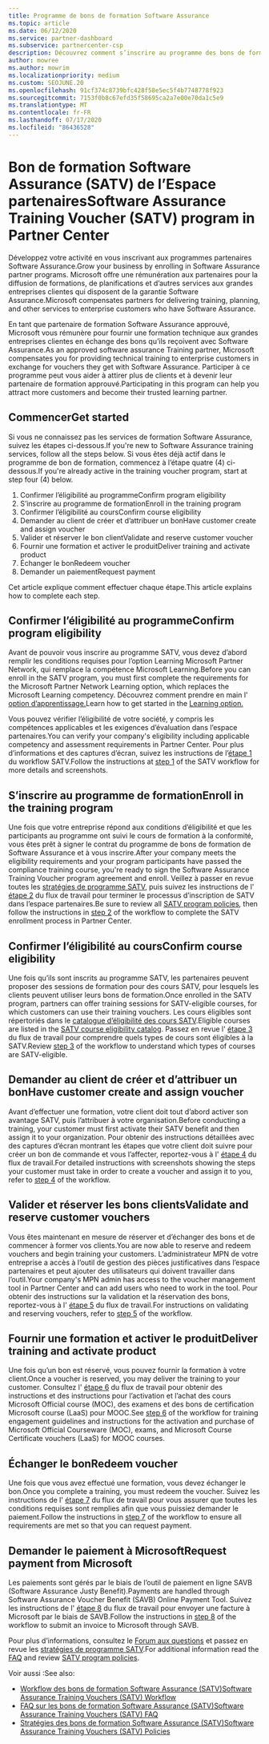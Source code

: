 ```yaml
---
title: Programme de bons de formation Software Assurance
ms.topic: article
ms.date: 06/12/2020
ms.service: partner-dashboard
ms.subservice: partnercenter-csp
description: Découvrez comment s’inscrire au programme des bons de formation Software Assurance pour vous permettre de compenser la formation et la planification aux entreprises.
author: mowree
ms.author: mowrim
ms.localizationpriority: medium
ms.custom: SEOJUNE.20
ms.openlocfilehash: 91cf374c8739bfc428f58e5ec5f4b7748778f923
ms.sourcegitcommit: 7153f0b8c67efd35f58695ca2a7e00e70da1c5e9
ms.translationtype: MT
ms.contentlocale: fr-FR
ms.lasthandoff: 07/17/2020
ms.locfileid: "86436528"
---
```

# <a name="software-assurance-training-voucher-satv-program-in-partner-center"></a><span data-ttu-id="68a24-103">Bon de formation Software Assurance (SATV) de l’Espace partenaires</span><span class="sxs-lookup"><span data-stu-id="68a24-103">Software Assurance Training Voucher (SATV) program in Partner Center</span></span>

<span data-ttu-id="68a24-104">Développez votre activité en vous inscrivant aux programmes partenaires Software Assurance.</span><span class="sxs-lookup"><span data-stu-id="68a24-104">Grow your business by enrolling in Software Assurance partner programs.</span></span> <span data-ttu-id="68a24-105">Microsoft offre une rémunération aux partenaires pour la diffusion de formations, de planifications et d’autres services aux grandes entreprises clientes qui disposent de la garantie Software Assurance.</span><span class="sxs-lookup"><span data-stu-id="68a24-105">Microsoft compensates partners for delivering training, planning, and other services to enterprise customers who have Software Assurance.</span></span>

<span data-ttu-id="68a24-106">En tant que partenaire de formation Software Assurance approuvé, Microsoft vous rémunère pour fournir une formation technique aux grandes entreprises clientes en échange des bons qu’ils reçoivent avec Software Assurance.</span><span class="sxs-lookup"><span data-stu-id="68a24-106">As an approved software assurance Training partner, Microsoft compensates you for providing technical training to enterprise customers in exchange for vouchers they get with Software Assurance.</span></span> <span data-ttu-id="68a24-107">Participer à ce programme peut vous aider à attirer plus de clients et à devenir leur partenaire de formation approuvé.</span><span class="sxs-lookup"><span data-stu-id="68a24-107">Participating in this program can help you attract more customers and become their trusted learning partner.</span></span>

## <a name="get-started"></a><span data-ttu-id="68a24-108">Commencer</span><span class="sxs-lookup"><span data-stu-id="68a24-108">Get started</span></span>

<span data-ttu-id="68a24-109">Si vous ne connaissez pas les services de formation Software Assurance, suivez les étapes ci-dessous.</span><span class="sxs-lookup"><span data-stu-id="68a24-109">If you're new to Software Assurance training services, follow all the steps below.</span></span> <span data-ttu-id="68a24-110">Si vous êtes déjà actif dans le programme de bon de formation, commencez à l’étape quatre (4) ci-dessous.</span><span class="sxs-lookup"><span data-stu-id="68a24-110">If you're already active in the training voucher program, start at step four (4) below.</span></span> 

1. <span data-ttu-id="68a24-111">Confirmer l’éligibilité au programme</span><span class="sxs-lookup"><span data-stu-id="68a24-111">Confirm program eligibility</span></span>
2. <span data-ttu-id="68a24-112">S’inscrire au programme de formation</span><span class="sxs-lookup"><span data-stu-id="68a24-112">Enroll in the training program</span></span>
3. <span data-ttu-id="68a24-113">Confirmer l’éligibilité au cours</span><span class="sxs-lookup"><span data-stu-id="68a24-113">Confirm course eligibility</span></span>
4. <span data-ttu-id="68a24-114">Demander au client de créer et d’attribuer un bon</span><span class="sxs-lookup"><span data-stu-id="68a24-114">Have customer create and assign voucher</span></span>
5. <span data-ttu-id="68a24-115">Valider et réserver le bon client</span><span class="sxs-lookup"><span data-stu-id="68a24-115">Validate and reserve customer voucher</span></span>
6. <span data-ttu-id="68a24-116">Fournir une formation et activer le produit</span><span class="sxs-lookup"><span data-stu-id="68a24-116">Deliver training and activate product</span></span>
7. <span data-ttu-id="68a24-117">Échanger le bon</span><span class="sxs-lookup"><span data-stu-id="68a24-117">Redeem voucher</span></span>
8. <span data-ttu-id="68a24-118">Demander un paiement</span><span class="sxs-lookup"><span data-stu-id="68a24-118">Request payment</span></span>

<span data-ttu-id="68a24-119">Cet article explique comment effectuer chaque étape.</span><span class="sxs-lookup"><span data-stu-id="68a24-119">This article explains how to complete each step.</span></span>

## <a name="confirm-program-eligibility"></a><span data-ttu-id="68a24-120">Confirmer l’éligibilité au programme</span><span class="sxs-lookup"><span data-stu-id="68a24-120">Confirm program eligibility</span></span>

<span data-ttu-id="68a24-121">Avant de pouvoir vous inscrire au programme SATV, vous devez d’abord remplir les conditions requises pour l’option Learning Microsoft Partner Network, qui remplace la compétence Microsoft Learning.</span><span class="sxs-lookup"><span data-stu-id="68a24-121">Before you can enroll in the SATV program, you must first complete the requirements for the Microsoft Partner Network Learning option, which replaces the Microsoft Learning competency.</span></span> <span data-ttu-id="68a24-122">Découvrez comment prendre en main l' [option d’apprentissage.](https://partner.microsoft.com/membership/learning-partners)</span><span class="sxs-lookup"><span data-stu-id="68a24-122">Learn how to get started in the [Learning option.](https://partner.microsoft.com/membership/learning-partners)</span></span>

<span data-ttu-id="68a24-123">Vous pouvez vérifier l’éligibilité de votre société, y compris les compétences applicables et les exigences d’évaluation dans l’espace partenaires.</span><span class="sxs-lookup"><span data-stu-id="68a24-123">You can verify your company's eligibility including applicable competency and assessment requirements in Partner Center.</span></span> <span data-ttu-id="68a24-124">Pour plus d’informations et des captures d’écran, suivez les instructions de l’[étape 1](https://query.prod.cms.rt.microsoft.com/cms/api/am/binary/RE4s3bB) du workflow SATV.</span><span class="sxs-lookup"><span data-stu-id="68a24-124">Follow the instructions at [step 1](https://query.prod.cms.rt.microsoft.com/cms/api/am/binary/RE4s3bB) of the SATV workflow for more details and screenshots.</span></span>

## <a name="enroll-in-the-training-program"></a><span data-ttu-id="68a24-125">S’inscrire au programme de formation</span><span class="sxs-lookup"><span data-stu-id="68a24-125">Enroll in the training program</span></span>

<span data-ttu-id="68a24-126">Une fois que votre entreprise répond aux conditions d’éligibilité et que les participants au programme ont suivi le cours de formation à la conformité, vous êtes prêt à signer le contrat du programme de bons de formation de Software Assurance et à vous inscrire.</span><span class="sxs-lookup"><span data-stu-id="68a24-126">After your company meets the eligibility requirements and your program participants have passed the compliance training course, you're ready to sign the Software Assurance Training Voucher program agreement and enroll.</span></span> <span data-ttu-id="68a24-127">Veillez à passer en revue toutes les [stratégies de programme SATV](https://query.prod.cms.rt.microsoft.com/cms/api/am/binary/RE3koEP), puis suivez les instructions de l' [étape 2](https://query.prod.cms.rt.microsoft.com/cms/api/am/binary/RE4s3bB) du flux de travail pour terminer le processus d’inscription de SATV dans l’espace partenaires.</span><span class="sxs-lookup"><span data-stu-id="68a24-127">Be sure to review all [SATV program policies](https://query.prod.cms.rt.microsoft.com/cms/api/am/binary/RE3koEP), then follow the instructions in [step 2](https://query.prod.cms.rt.microsoft.com/cms/api/am/binary/RE4s3bB) of the workflow to complete the SATV enrollment process in Partner Center.</span></span>


## <a name="confirm-course-eligibility"></a><span data-ttu-id="68a24-128">Confirmer l’éligibilité au cours</span><span class="sxs-lookup"><span data-stu-id="68a24-128">Confirm course eligibility</span></span>
<span data-ttu-id="68a24-129">Une fois qu’ils sont inscrits au programme SATV, les partenaires peuvent proposer des sessions de formation pour des cours SATV, pour lesquels les clients peuvent utiliser leurs bons de formation.</span><span class="sxs-lookup"><span data-stu-id="68a24-129">Once enrolled in the SATV program, partners can offer training sessions for SATV-eligible courses, for which customers can use their training vouchers.</span></span> <span data-ttu-id="68a24-130">Les cours éligibles sont répertoriés dans le [catalogue d’éligibilité des cours SATV](https://savl-catalog.microsoft.com/).</span><span class="sxs-lookup"><span data-stu-id="68a24-130">Eligible courses are listed in the [SATV course eligibility catalog](https://savl-catalog.microsoft.com/).</span></span> <span data-ttu-id="68a24-131">Passez en revue l' [étape 3](https://query.prod.cms.rt.microsoft.com/cms/api/am/binary/RE4s3bB) du flux de travail pour comprendre quels types de cours sont éligibles à la SATV.</span><span class="sxs-lookup"><span data-stu-id="68a24-131">Review [step 3](https://query.prod.cms.rt.microsoft.com/cms/api/am/binary/RE4s3bB) of the workflow to understand which types of courses are SATV-eligible.</span></span>

## <a name="have-customer-create-and-assign-voucher"></a><span data-ttu-id="68a24-132">Demander au client de créer et d’attribuer un bon</span><span class="sxs-lookup"><span data-stu-id="68a24-132">Have customer create and assign voucher</span></span>

<span data-ttu-id="68a24-133">Avant d’effectuer une formation, votre client doit tout d’abord activer son avantage SATV, puis l’attribuer à votre organisation.</span><span class="sxs-lookup"><span data-stu-id="68a24-133">Before conducting a training, your customer must first activate their SATV benefit and then assign it to your organization.</span></span> <span data-ttu-id="68a24-134">Pour obtenir des instructions détaillées avec des captures d’écran montrant les étapes que votre client doit suivre pour créer un bon de commande et vous l’affecter, reportez-vous à l' [étape 4](https://query.prod.cms.rt.microsoft.com/cms/api/am/binary/RE4s3bB) du flux de travail.</span><span class="sxs-lookup"><span data-stu-id="68a24-134">For detailed instructions with screenshots showing the steps your customer must take in order to create a voucher and assign it to you, refer to [step 4](https://query.prod.cms.rt.microsoft.com/cms/api/am/binary/RE4s3bB) of the workflow.</span></span>

## <a name="validate-and-reserve-customer-vouchers"></a><span data-ttu-id="68a24-135">Valider et réserver les bons clients</span><span class="sxs-lookup"><span data-stu-id="68a24-135">Validate and reserve customer vouchers</span></span>

<span data-ttu-id="68a24-136">Vous êtes maintenant en mesure de réserver et d’échanger des bons et de commencer à former vos clients.</span><span class="sxs-lookup"><span data-stu-id="68a24-136">You are now able to reserve and redeem vouchers and begin training your customers.</span></span> <span data-ttu-id="68a24-137">L’administrateur MPN de votre entreprise a accès à l’outil de gestion des pièces justificatives dans l’espace partenaires et peut ajouter des utilisateurs qui doivent travailler dans l’outil.</span><span class="sxs-lookup"><span data-stu-id="68a24-137">Your company's MPN admin has access to the voucher management tool in Partner Center and can add users who need to work in the tool.</span></span> <span data-ttu-id="68a24-138">Pour obtenir des instructions sur la validation et la réservation des bons, reportez-vous à l' [étape 5](https://query.prod.cms.rt.microsoft.com/cms/api/am/binary/RE4s3bB) du flux de travail.</span><span class="sxs-lookup"><span data-stu-id="68a24-138">For instructions on validating and reserving vouchers, refer to [step 5](https://query.prod.cms.rt.microsoft.com/cms/api/am/binary/RE4s3bB) of the workflow.</span></span>

## <a name="deliver-training-and-activate-product"></a><span data-ttu-id="68a24-139">Fournir une formation et activer le produit</span><span class="sxs-lookup"><span data-stu-id="68a24-139">Deliver training and activate product</span></span>

<span data-ttu-id="68a24-140">Une fois qu’un bon est réservé, vous pouvez fournir la formation à votre client.</span><span class="sxs-lookup"><span data-stu-id="68a24-140">Once a voucher is reserved, you may deliver the training to your customer.</span></span> <span data-ttu-id="68a24-141">Consultez l' [étape 6](https://query.prod.cms.rt.microsoft.com/cms/api/am/binary/RE4s3bB) du flux de travail pour obtenir des instructions et des instructions pour l’activation et l’achat des cours Microsoft Official course (MOC), des examens et des bons de certification Microsoft course (LaaS) pour MOOC.</span><span class="sxs-lookup"><span data-stu-id="68a24-141">See [step 6](https://query.prod.cms.rt.microsoft.com/cms/api/am/binary/RE4s3bB) of the workflow for training engagement guidelines and instructions for the activation and purchase of Microsoft Official Courseware (MOC), exams, and Microsoft Course Certificate vouchers (LaaS) for MOOC courses.</span></span>

## <a name="redeem-voucher"></a><span data-ttu-id="68a24-142">Échanger le bon</span><span class="sxs-lookup"><span data-stu-id="68a24-142">Redeem voucher</span></span>

<span data-ttu-id="68a24-143">Une fois que vous avez effectué une formation, vous devez échanger le bon.</span><span class="sxs-lookup"><span data-stu-id="68a24-143">Once you complete a training, you must redeem the voucher.</span></span> <span data-ttu-id="68a24-144">Suivez les instructions de l' [étape 7](https://query.prod.cms.rt.microsoft.com/cms/api/am/binary/RE4s3bB) du flux de travail pour vous assurer que toutes les conditions requises sont remplies afin que vous puissiez demander le paiement.</span><span class="sxs-lookup"><span data-stu-id="68a24-144">Follow the instructions in [step 7](https://query.prod.cms.rt.microsoft.com/cms/api/am/binary/RE4s3bB) of the workflow to ensure all requirements are met so that you can request payment.</span></span> 


## <a name="request-payment-from-microsoft"></a><span data-ttu-id="68a24-145">Demander le paiement à Microsoft</span><span class="sxs-lookup"><span data-stu-id="68a24-145">Request payment from Microsoft</span></span>

<span data-ttu-id="68a24-146">Les paiements sont gérés par le biais de l’outil de paiement en ligne SAVB (Software Assurance Justy Benefit).</span><span class="sxs-lookup"><span data-stu-id="68a24-146">Payments are handled through Software Assurance Voucher Benefit (SAVB) Online Payment Tool.</span></span> <span data-ttu-id="68a24-147">Suivez les instructions de l' [étape 8](https://query.prod.cms.rt.microsoft.com/cms/api/am/binary/RE4s3bB) du flux de travail pour envoyer une facture à Microsoft par le biais de SAVB.</span><span class="sxs-lookup"><span data-stu-id="68a24-147">Follow the instructions in [step 8](https://query.prod.cms.rt.microsoft.com/cms/api/am/binary/RE4s3bB) of the workflow to submit an invoice to Microsoft through SAVB.</span></span> 

<span data-ttu-id="68a24-148">Pour plus d’informations, consultez le [Forum aux questions](https://query.prod.cms.rt.microsoft.com/cms/api/am/binary/RE3kz5o) et passez en revue les [stratégies de programme SATV](https://query.prod.cms.rt.microsoft.com/cms/api/am/binary/RE3koEP).</span><span class="sxs-lookup"><span data-stu-id="68a24-148">For additional information read the [FAQ](https://query.prod.cms.rt.microsoft.com/cms/api/am/binary/RE3kz5o) and review [SATV program policies](https://query.prod.cms.rt.microsoft.com/cms/api/am/binary/RE3koEP).</span></span>

<span data-ttu-id="68a24-149">Voir aussi :</span><span class="sxs-lookup"><span data-stu-id="68a24-149">See also:</span></span>

- [<span data-ttu-id="68a24-150">Workflow des bons de formation Software Assurance (SATV)</span><span class="sxs-lookup"><span data-stu-id="68a24-150">Software Assurance Training Vouchers (SATV) Workflow</span></span>](https://query.prod.cms.rt.microsoft.com/cms/api/am/binary/RE4s3bB)
- [<span data-ttu-id="68a24-151">FAQ sur les bons de formation Software Assurance (SATV)</span><span class="sxs-lookup"><span data-stu-id="68a24-151">Software Assurance Training Vouchers (SATV) FAQ</span></span>](https://query.prod.cms.rt.microsoft.com/cms/api/am/binary/RE3kz5o)
- [<span data-ttu-id="68a24-152">Stratégies des bons de formation Software Assurance (SATV)</span><span class="sxs-lookup"><span data-stu-id="68a24-152">Software Assurance Training Vouchers (SATV) Policies</span></span>](https://query.prod.cms.rt.microsoft.com/cms/api/am/binary/RE3koEP)
